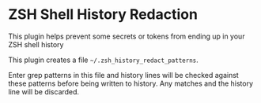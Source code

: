 # ZSH Shell History Redaction
This plugin helps prevent some secrets or tokens from ending up in your ZSH shell history

This plugin creates a file `~/.zsh_history_redact_patterns`. 

Enter grep patterns in this file and history lines will be checked against these patterns before being
written to history. Any matches and the history line will be discarded.
